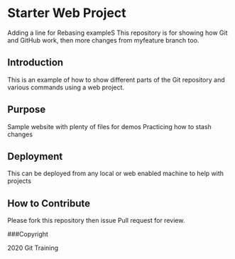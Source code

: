 # Starter Web Project
Adding a line for Rebasing exampleS
This repository is for showing how Git and GitHub work, then more changes from myfeature branch too.

## Introduction
This is an example of how to show different parts of the Git repository and various commands using a web project.
## Purpose

Sample website with plenty of files for demos
Practicing how to stash changes
## Deployment
This can be deployed from any local or web enabled machine to help with projects
## How to Contribute
Please fork this repository then issue Pull request for review.

###Copyright

2020 Git Training

